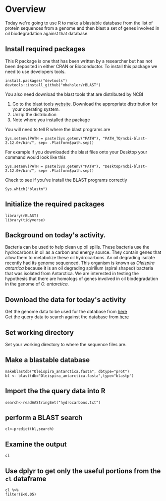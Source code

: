 # Overview 
Today we're going to use R to make a blastable database from the list of protein sequences from a genome and then blast a set of genes involved in oil biodegradation against that database.

## Install required packages

This R package is one that has been written by a researcher but has not been deposited in either CRAN or Bioconductor.  To install this package we need to use developers tools.

```{R}
install.packages("devtools")
devtools::install_github("mhahsler/rBLAST")
```

You also need download the blast tools that are distributed by NCBI

1. Go to the blast tools [website](https://ftp.ncbi.nlm.nih.gov/blast/executables/blast+/LATEST/).  Download the appropriate distribution for your operating system.  
2. Unzip the distribution
3. Note where you installed the package 

You will need to tell R where the blast programs are 

```{R}
Sys.setenv(PATH = paste(Sys.getenv("PATH"), "PATH_TO/ncbi-blast-2.12.0+/bin/", sep= .Platform$path.sep))
```
For example if you downloaded the blast files onto your Desktop your command would look like this

```{R}
Sys.setenv(PATH = paste(Sys.getenv("PATH"), "Desktop/ncbi-blast-2.12.0+/bin/", sep= .Platform$path.sep))
```
Check to see if you've install the BLAST programs correctly

```{R}
Sys.which("blastn")
```

## Initialize the required packages
```{R}
library(rBLAST)
library(tidyverse)
```

## Background on today's activity.

Bacteria can be used to help clean up oil spills.  These bacteria use the hydrocarbons in oil as a carbon and energy source.  They contain genes that allow them to metabolize these oil hydrocarbons.  An oil degrading isolate recently had its genome sequenced.  This organism is known as *Oleispira antartica* because it is an oil degrading spirillum (spiral shaped) bacteria that was isolated from Antarctica.  We are interested in testing the hypothesis that there are homologs of genes involved in oil biodegradation in the genome of *O. antarctica*.

## Download the data for today's activity

Get the genome data to be used for the database from [here](https://raw.githubusercontent.com/stechtmann/BL2700/master/data/Oleispira_antarctica.fasta)  
Get the query data to search against the database from [here](https://raw.githubusercontent.com/stechtmann/BL2700/master/data/hydrocarbons.txt)  


## Set working directory
Set your working directory to where the sequence files are. 

## Make a blastable database
```{R}
makeblastdb("Oleispira_antarctica.fasta", dbtype="prot")
bl <- blast(db="Oleispira_antarctica.fasta",type="blastp")
```

## Import the the query data into R

```{R}
search<-readAAStringSet("hydrocarbons.txt")
```

## perform a BLAST search

```{R}
cl<-predict(bl,search)
```

## Examine the output
```{R}
cl
```

## Use dplyr to get only the useful portions from the `cl` dataframe 

```{R}
cl %>%
filter(E<0.05)
```


